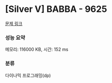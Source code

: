 # [Silver V] BABBA - 9625 

[문제 링크](https://www.acmicpc.net/problem/9625) 

### 성능 요약

메모리: 116000 KB, 시간: 152 ms

### 분류

다이나믹 프로그래밍(dp)

